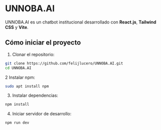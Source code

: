 # UNNOBA.AI

UNNOBA.AI es un chatbot institucional desarrollado con **React.js**, **Tailwind CSS** y **Vite**.

## Cómo iniciar el proyecto

1. Clonar el repositorio:
```bash
git clone https://github.com/felijlucero/UNNOBA.AI.git
cd UNNOBA.AI
```

2 Instalar npm: 
```bash
sudo apt install npm 
```

3. Instalar dependencias:
```bash
npm install
```

4. Iniciar servidor de desarrollo:
```bash
npm run dev
```
